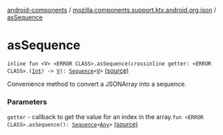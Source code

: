 [android-components](../index.md) / [mozilla.components.support.ktx.android.org.json](index.md) / [asSequence](./as-sequence.md)

# asSequence

`inline fun <V> <ERROR CLASS>.asSequence(crossinline getter: <ERROR CLASS>.(`[`Int`](https://kotlinlang.org/api/latest/jvm/stdlib/kotlin/-int/index.html)`) -> `[`V`](as-sequence.md#V)`): `[`Sequence`](https://kotlinlang.org/api/latest/jvm/stdlib/kotlin.sequences/-sequence/index.html)`<`[`V`](as-sequence.md#V)`>` [(source)](https://github.com/mozilla-mobile/android-components/blob/master/components/support/ktx/src/main/java/mozilla/components/support/ktx/android/org/json/JSONArray.kt#L15)

Convenience method to convert a JSONArray into a sequence.

### Parameters

`getter` - callback to get the value for an index in the array.`fun <ERROR CLASS>.asSequence(): `[`Sequence`](https://kotlinlang.org/api/latest/jvm/stdlib/kotlin.sequences/-sequence/index.html)`<`[`Any`](https://kotlinlang.org/api/latest/jvm/stdlib/kotlin/-any/index.html)`>` [(source)](https://github.com/mozilla-mobile/android-components/blob/master/components/support/ktx/src/main/java/mozilla/components/support/ktx/android/org/json/JSONArray.kt#L20)